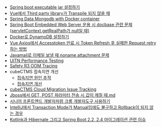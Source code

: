 * <a href="https://github.com/dlxotn216/knowledge/blob/master/Spring%20Boot%20Executable%20jar%20%EC%84%A4%EC%A0%95%ED%95%98%EA%B8%B0.md">Spring boot executable jar 설정하기</a>
* <a href="https://github.com/dlxotn216/knowledge/blob/master/Vue%EC%97%90%EC%84%9C%20Third%20party%20library%EA%B0%80%20Transpile%20%EB%90%98%EC%A7%80%20%EC%95%8A%EC%9D%84%20%EB%95%8C.md">Vue에서 Third party library가 Transpile 되지 않을 때</a> 
* <a href="https://github.com/dlxotn216/knowledge/blob/master/Spring%20Data%20Mongodb%20with%20docker%20mongodb%20instance.md">Spring Data Mongodb with Docker container</a>
* <a 
href="https://github.com/dlxotn216/knowledge/blob/master/Spring%20Boot%20Embedded%20Web%20Servers%20and%20Docbase.pdf">
Spring Boot Embedded Web Server 운용 시 docbase 관련 문제 (servletContext.getRealPath가 null일 때)</a>
* <a href="https://github.com/dlxotn216/knowledge/blob/master/Docker%EB%A1%9C%20DynamoDB%20%EC%84%A4%EC%A0%95%ED%95%98%EA%B8%B0.md">Docker로 DynamoDB 설정하기</a>
* <a
href="https://github.com/dlxotn216/knowledge/blob/master/Vue%20Axios%EC%97%90%EC%84%9C%20Accesstoken%20%EB%A7%8C%EB%A3%8C%20%EC%8B%9C%20Token%20Refresh%20%ED%9B%84%20%EC%8B%A4%ED%8C%A8%ED%95%9C%20Request%20retry%20%ED%95%98%EB%8A%94%20%EB%B0%A9%EB%B2%95.md">Vue Axios에서 Accesstoken 만료 시 Token Refresh 후 실패한 Request retry 하는 방법</a>
* <a
href="https://github.com/dlxotn216/knowledge/blob/master/Javamail%EB%A1%9C%20%EC%9D%B4%EB%A9%94%EC%9D%BC%20%EB%B3%B4%EB%82%BC%20%EB%95%8C%20noname%20attachment%20%EB%AC%B8%EC%A0%9C.md">Javamail로 이메일 보낼 때 noname attachment 문제</a>
* <a
href="https://github.com/dlxotn216/knowledge/blob/master/UITN-Performance%2CLoadTesting-310320-1020-626.pdf">
UITN Performance Testing</a>
* <a
href="https://github.com/dlxotn216/knowledge/blob/master/SafetyR3OutofmemoryTracing-310320-1024-628.pdf">
Safety R3 OOM Tracing</a>
* cubeCTMS 접속지연 개선  
  * <a href="https://github.com/dlxotn216/knowledge/blob/master/cubeCTMS-HighLatency%20Tracing.pdf">접속지연 원인 추적</a>  
  * <a href="https://github.com/dlxotn216/knowledge/blob/master/cubeCTMS-HighLatency%20Resolving.pdf">접속지연 개선</a>  
* <a href="https://github.com/dlxotn216/knowledge/blob/master/cubeCTMS-CloudMigration%20Issue%20Tracking.pdf">cubeCTMS Cloud Migration Issue Tracking</a>
* <a href="https://github.com/dlxotn216/knowledge/blob/master/Jboss%EC%97%90%EC%84%9C%20GET%2C%20POST%20%ED%8C%8C%EB%9D%BC%EB%AF%B8%ED%84%B0%20%EC%A0%84%EC%86%A1%20%EC%8B%9C%20%EA%B0%92%EC%9D%B4%20%EA%B9%A8%EC%A7%88%20%EB%95%8C.md">Jboss에서 GET, POST 파라미터 전송 시 값이 깨질 때.md</a>
* <a href="https://junwoo45.github.io/2020-07-28-chrome_devtools/">시니어 프론트엔드 개발자처럼 크롬 개발자도구 사용하기</a>
* <a href="https://github.com/dlxotn216/knowledge/blob/master/IntelliJ%EC%97%90%EC%84%9C%20Transaction%20Mode%EA%B0%80%20Manual%EC%9E%84%EC%97%90%EB%8F%84%20%EB%B6%88%EA%B5%AC%ED%95%98%EA%B3%A0%20Rollback%EC%9D%B4%20%EB%90%98%EC%A7%80%20%EC%95%8A%EB%8A%94%20%EA%B2%BD%EC%9A%B0.md">IntelliJ에서 Transaction Mode가 Manual임에도 불구하고 Rollback이 되지 않는 경우</a>
* <a href="https://github.com/dlxotn216/kotlin-spring-junit5">Kotlink과 Hibernate 그리고 Spring Boot 2.2, 2.4 마이그레이션 관련 이슈</a>
